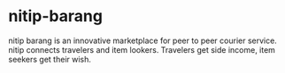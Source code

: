 # nitip-barang
nitip barang is an innovative marketplace for peer to peer courier service. nitip connects travelers and item lookers. Travelers get side income, item seekers get their wish.
